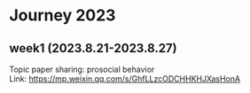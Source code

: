 # Journey 2023
## week1 (2023.8.21-2023.8.27)
Topic paper sharing: prosocial behavior  
Link: https://mp.weixin.qq.com/s/GhfLLzcODCHHKHJXasHonA

